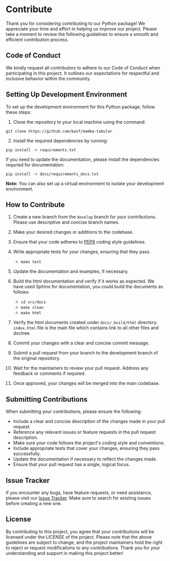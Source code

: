 
# Contribute

Thank you for considering contributing to our Python package! We appreciate your time and effort in helping us improve our project. Please take a moment to review the following guidelines to ensure a smooth and efficient contribution process.

## Code of Conduct

We kindly request all contributors to adhere to our Code of Conduct when participating in this project. It outlines our expectations for respectful and inclusive behavior within the community.

## Setting Up Development Environment

To set up the development environment for this Python package, follow these steps:

1. Clone the repository to your local machine using the command:

```
git clone https://github.com/basf/mamba-tabular
```
2. Install the required dependencies by running:

```
pip install -r requirements.txt
```

If you need to update the documentation, please install the dependencies requried for documentation:

```
pip install -r docs/requirements_docs.txt
```

**Note:** You can also set up a virtual environment to isolate your development environment.

## How to Contribute

1. Create a new branch from the `develop` branch for your contributions. Please use descriptive and concise branch names.
2. Make your desired changes or additions to the codebase.
3. Ensure that your code adheres to [PEP8](https://peps.python.org/pep-0008/) coding style guidelines.
4. Write appropriate tests for your changes, ensuring that they pass.
    - `make test`
5. Update the documentation and examples, if necessary.
6. Build the html documentation and verify if it works as expected. We have used Sphinx for documentation, you could build the documents as follows:
    - `cd src/docs`
    - `make clean`
    - `make html`
7. Verify the html documents created under `docs/_build/html` directory. `index.html` file is the main file which contains link to all other files and doctree.

8. Commit your changes with a clear and concise commit message.
9. Submit a pull request from your branch to the development branch of the original repository.
10. Wait for the maintainers to review your pull request. Address any feedback or comments if required.
11. Once approved, your changes will be merged into the main codebase.

## Submitting Contributions

When submitting your contributions, please ensure the following:

- Include a clear and concise description of the changes made in your pull request.
- Reference any relevant issues or feature requests in the pull request description.
- Make sure your code follows the project's coding style and conventions.
- Include appropriate tests that cover your changes, ensuring they pass successfully.
- Update the documentation if necessary to reflect the changes made.
- Ensure that your pull request has a single, logical focus.

## Issue Tracker

If you encounter any bugs, have feature requests, or need assistance, please visit our [Issue Tracker](https://github.com/basf/mamba-tabular/issues). Make sure to search for existing issues before creating a new one.

## License

By contributing to this project, you agree that your contributions will be licensed under the LICENSE of the project.
Please note that the above guidelines are subject to change, and the project maintainers hold the right to reject or request modifications to any contributions. Thank you for your understanding and support in making this project better!
